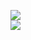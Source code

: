 [![](https://img.shields.io/badge/Made%20With-Github%20Spray-lightgrey.svg?style=for-the-badge&logo=github)](https://github.com/Annihil/github-spray#31988)  
[![](https://i.imgur.com/2DrTn0Z.gif)](https://github.com/Annihil/github-spray)